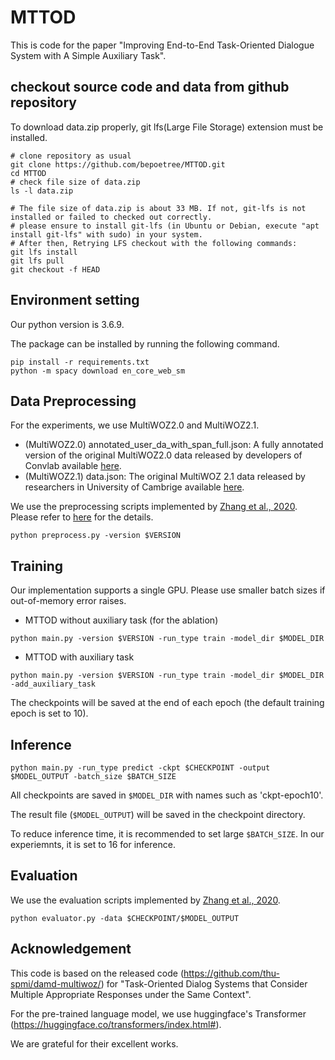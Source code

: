 # MTTOD

This is code for the paper "Improving End-to-End Task-Oriented Dialogue System with A Simple Auxiliary Task".

## checkout source code and data from github repository
To download data.zip properly, git lfs(Large File Storage) extension must be installed.

```
# clone repository as usual
git clone https://github.com/bepoetree/MTTOD.git
cd MTTOD
# check file size of data.zip
ls -l data.zip

# The file size of data.zip is about 33 MB. If not, git-lfs is not installed or failed to checked out correctly.
# please ensure to install git-lfs (in Ubuntu or Debian, execute "apt install git-lfs" with sudo) in your system.
# After then, Retrying LFS checkout with the following commands:
git lfs install
git lfs pull
git checkout -f HEAD
```

## Environment setting

Our python version is 3.6.9.

The package can be installed by running the following command.

```
pip install -r requirements.txt
python -m spacy download en_core_web_sm
```

## Data Preprocessing

For the experiments, we use MultiWOZ2.0 and MultiWOZ2.1.
- (MultiWOZ2.0) annotated_user_da_with_span_full.json: A fully annotated version of the original MultiWOZ2.0 data released by developers of Convlab available [here](https://github.com/ConvLab/ConvLab/tree/master/data/multiwoz/annotation).
- (MultiWOZ2.1) data.json: The original MultiWOZ 2.1 data released by researchers in University of Cambrige available [here](https://github.com/budzianowski/multiwoz/tree/master/data).

We use the preprocessing scripts implemented by [Zhang et al., 2020](https://arxiv.org/abs/1911.10484). Please refer to [here](https://github.com/thu-spmi/damd-multiwoz/blob/master/data/multi-woz/README.md) for the details.

```
python preprocess.py -version $VERSION
```

## Training

Our implementation supports a single GPU. Please use smaller batch sizes if out-of-memory error raises.

- MTTOD without auxiliary task (for the ablation)
```
python main.py -version $VERSION -run_type train -model_dir $MODEL_DIR
```

- MTTOD with auxiliary task
```
python main.py -version $VERSION -run_type train -model_dir $MODEL_DIR -add_auxiliary_task
```

The checkpoints will be saved at the end of each epoch (the default training epoch is set to 10).

## Inference

```
python main.py -run_type predict -ckpt $CHECKPOINT -output $MODEL_OUTPUT -batch_size $BATCH_SIZE
```

All checkpoints are saved in ```$MODEL_DIR``` with names such as 'ckpt-epoch10'.

The result file (```$MODEL_OUTPUT```) will be saved in the checkpoint directory.

To reduce inference time, it is recommended to set large ```$BATCH_SIZE```. In our experiemnts, it is set to 16 for inference.

## Evaluation

We use the evaluation scripts implemented by [Zhang et al., 2020](https://arxiv.org/abs/1911.10484).

```
python evaluator.py -data $CHECKPOINT/$MODEL_OUTPUT
```

## Acknowledgement

This code is based on the released code (https://github.com/thu-spmi/damd-multiwoz/) for "Task-Oriented Dialog Systems that Consider Multiple Appropriate Responses under the Same Context".

For the pre-trained language model, we use huggingface's Transformer (https://huggingface.co/transformers/index.html#).

We are grateful for their excellent works.
